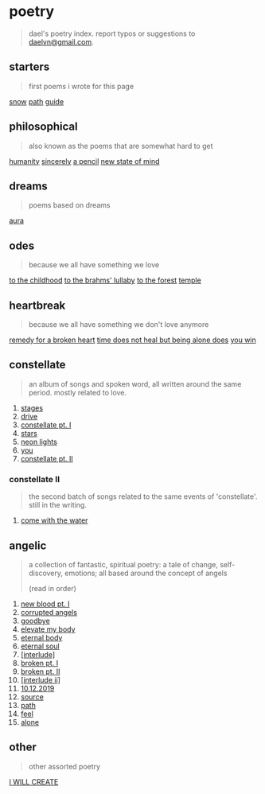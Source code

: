 # poetry

> dael's poetry index.
> report typos or suggestions to [daelvn@gmail.com](mailto:daelvn@gmail.com).

## starters

> first poems i wrote for this page

[snow](snow.html)
[path](path.html)
[guide](guide.html)

## philosophical

> also known as the poems that are somewhat hard to get

[humanity](humanity.html)
[sincerely](sincerely.html)
[a pencil](pencil.html)
[new state of mind](state.html)

## dreams

> poems based on dreams

[aura](aura.html)

## odes

> because we all have something we love

[to the childhood](childhood.html)
[to the brahms' lullaby](brahms.html)
[to the forest](forest.html)
[temple](temple.html)

## heartbreak

> because we all have something we don't love anymore

[remedy for a broken heart](remedy.html)
[time does not heal but being alone does](time.html)
[you win](win.html)

## constellate

> an album of songs and spoken word, all written around the same period. mostly related to love.

1. [stages](constellate/stages.html)
2. [drive](constellate/drive.html)
3. [constellate pt. I](constellate/constellate-1.html)
4. [stars](constellate/stars.html)
5. [neon lights](constellate/neon-lights.html)
6. [you](constellate/you.html)
7. [constellate pt. II](constellate/constellate-2.html)

### constellate II

> the second batch of songs related to the same events of 'constellate'. still in the writing.

1. [come with the water](constellate-2/water.html)

## angelic

> a collection of fantastic, spiritual poetry: a tale of change, self-discovery, emotions; all based around the concept of angels
>
> (read in order)

1. [new blood pt. I](angelic/blood-1.html)
2. [corrupted angels](angelic/corrupted.html)
3. [goodbye](angelic/goodbye.html)
4. [elevate my body](angelic/elevate.html)
5. [eternal body](angelic/body.html)
6. [eternal soul](angelic/soul.html)
7. [[interlude]](angelic/interlude.html)
8. [broken pt. I](angelic/broken-1.html)
9. [broken pt. II](angelic/broken-2.html)
10. [[interlude ii]](angelic/interlude-2.html)
11. [10.12.2019](angelic/10-12-2019.html)
12. [source](angelic/source.html)
13. [path](angelic/path.html)
14. [feel](angelic/feel.html)
15. [alone](angelic/alone.html)

## other

> other assorted poetry

[I WILL CREATE](create.html)